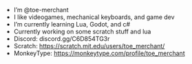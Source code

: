 - I’m @toe-merchant
- I like videogames, mechanical keyboards, and game dev
- I’m currently learning Lua, Godot, and c#
- Currently working on some scratch stuff and lua
- Discord: discord.gg/C6D854TG3r
- Scratch: https://scratch.mit.edu/users/toe_merchant/
- MonkeyType: https://monkeytype.com/profile/toe_merchant
